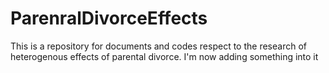 # ParenralDivorceEffects
This is a repository for documents and codes respect to the research of heterogenous effects of parental divorce.
I'm now adding something into it
